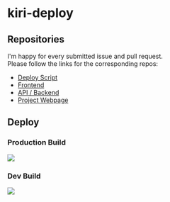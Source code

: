 # kiri-deploy

## Repositories

I'm happy for every submitted issue and pull request.  
Please follow the links for the corresponding repos:

- [Deploy Script](https://github.com/schmm2/kiri-deploy)
- [Frontend](https://github.com/schmm2/kiri-app)
- [API / Backend](https://github.com/schmm2/kiri-backend)
- [Project Webpage](https://github.com/schmm2/kiri-web)

## Deploy

### Production Build

<a href="https://portal.azure.com/#create/Microsoft.Template/uri/https%3A%2F%2Fraw.githubusercontent.com%2Fschmm2%2Fkiri-deploy%2Fmaster%2Fdeployment%2Fazuredeploy.json/createUIDefinitionUri/https%3A%2F%2Fraw.githubusercontent.com%2Fschmm2%2Fkiri-deploy%2Fmaster%2Fdeployment%2FuiDefinition.json" target="_blank"><img src="https://aka.ms/deploytoazurebutton"/></a>

### Dev Build

<a href="https://portal.azure.com/#create/Microsoft.Template/uri/https%3A%2F%2Fraw.githubusercontent.com%2Fschmm2%2Fkiri-deploy%2Fdev%2Fdeployment%2Fazuredeploy.json/createUIDefinitionUri/https%3A%2F%2Fraw.githubusercontent.com%2Fschmm2%2Fkiri-deploy%2Fdev%2Fdeployment%2FuiDefinition.json" target="_blank"><img src="https://aka.ms/deploytoazurebutton"/></a>